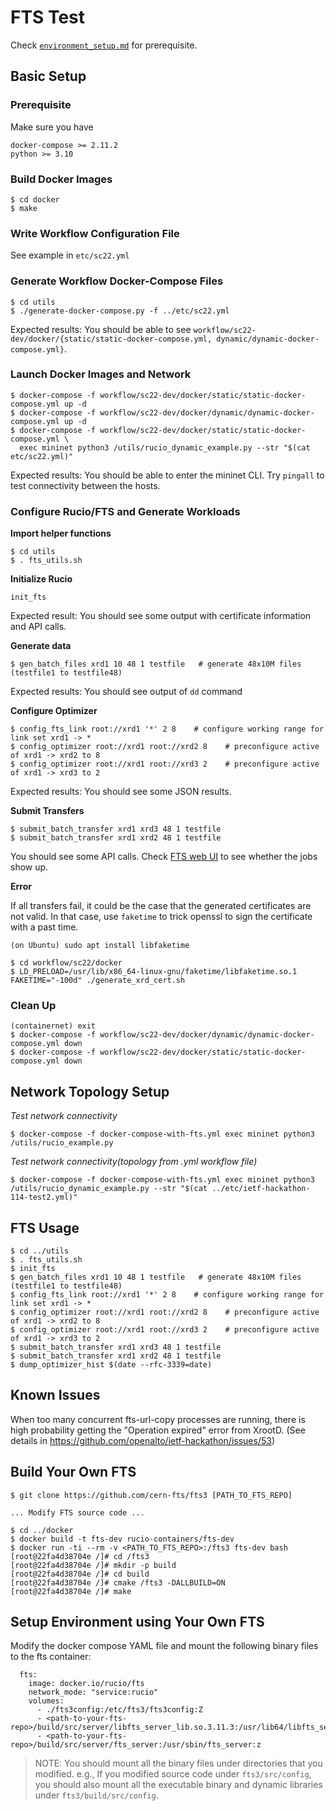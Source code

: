 # FTS Test

Check [`environment_setup.md`](environment_setup.md) for prerequisite.

## Basic Setup

### Prerequisite

Make sure you have 

```
docker-compose >= 2.11.2
python >= 3.10
```

### Build Docker Images

```
$ cd docker
$ make
```

### Write Workflow Configuration File

See example in `etc/sc22.yml`

### Generate Workflow Docker-Compose Files

```
$ cd utils
$ ./generate-docker-compose.py -f ../etc/sc22.yml
```

Expected results: You should be able to see `workflow/sc22-dev/docker/{static/static-docker-compose.yml, dynamic/dynamic-docker-compose.yml}`.

### Launch Docker Images and Network

```
$ docker-compose -f workflow/sc22-dev/docker/static/static-docker-compose.yml up -d
$ docker-compose -f workflow/sc22-dev/docker/dynamic/dynamic-docker-compose.yml up -d
$ docker-compose -f workflow/sc22-dev/docker/static/static-docker-compose.yml \
  exec mininet python3 /utils/rucio_dynamic_example.py --str "$(cat etc/sc22.yml)"
```

Expected results: You should be able to enter the mininet CLI. Try `pingall` to test connectivity between the hosts.

### Configure Rucio/FTS and Generate Workloads

**Import helper functions**

```
$ cd utils
$ . fts_utils.sh
```

**Initialize Rucio**

```
init_fts
```

Expected result: You should see some output with certificate information and API calls.

**Generate data**

```
$ gen_batch_files xrd1 10 48 1 testfile   # generate 48x10M files (testfile1 to testfile48)
```

Expected results: You should see output of `dd` command

**Configure Optimizer**

```
$ config_fts_link root://xrd1 '*' 2 8    # configure working range for link set xrd1 -> *
$ config_optimizer root://xrd1 root://xrd2 8    # preconfigure active of xrd1 -> xrd2 to 8
$ config_optimizer root://xrd1 root://xrd3 2    # preconfigure active of xrd1 -> xrd3 to 2
```

Expected results: You should see some JSON results.

**Submit Transfers**

```
$ submit_batch_transfer xrd1 xrd3 48 1 testfile
$ submit_batch_transfer xrd1 xrd2 48 1 testfile
```

You should see some API calls. Check [FTS web UI](https://localhost:8449/fts3/ftsmon/#/) to see whether the jobs show up.

**Error**

If all transfers fail, it could be the case that the generated certificates are not valid. In that case, use `faketime` to trick openssl to sign the certificate with a past time.

```
(on Ubuntu) sudo apt install libfaketime

$ cd workflow/sc22/docker
$ LD_PRELOAD=/usr/lib/x86_64-linux-gnu/faketime/libfaketime.so.1 FAKETIME="-100d" ./generate_xrd_cert.sh
```

### Clean Up

```
(containernet) exit
$ docker-compose -f workflow/sc22-dev/docker/dynamic/dynamic-docker-compose.yml down
$ docker-compose -f workflow/sc22-dev/docker/static/static-docker-compose.yml down
```


## Network Topology Setup

*Test network connectivity*
```
$ docker-compose -f docker-compose-with-fts.yml exec mininet python3 /utils/rucio_example.py
```

*Test network connectivity(topology from .yml workflow file)*
```
$ docker-compose -f docker-compose-with-fts.yml exec mininet python3 /utils/rucio_dynamic_example.py --str "$(cat ../etc/ietf-hackathon-114-test2.yml)"
```

## FTS Usage

```
$ cd ../utils
$ . fts_utils.sh
$ init_fts
$ gen_batch_files xrd1 10 48 1 testfile   # generate 48x10M files (testfile1 to testfile48)
$ config_fts_link root://xrd1 '*' 2 8    # configure working range for link set xrd1 -> *
$ config_optimizer root://xrd1 root://xrd2 8    # preconfigure active of xrd1 -> xrd2 to 8
$ config_optimizer root://xrd1 root://xrd3 2    # preconfigure active of xrd1 -> xrd3 to 2
$ submit_batch_transfer xrd1 xrd3 48 1 testfile
$ submit_batch_transfer xrd1 xrd2 48 1 testfile
$ dump_optimizer_hist $(date --rfc-3339=date)
```

## Known Issues

When too many concurrent fts-url-copy processes are running, there is high
probability getting the "Operation expired" error from XrootD. (See details in
<https://github.com/openalto/ietf-hackathon/issues/53>)

## Build Your Own FTS

```
$ git clone https://github.com/cern-fts/fts3 [PATH_TO_FTS_REPO]

... Modify FTS source code ...

$ cd ../docker
$ docker build -t fts-dev rucio-containers/fts-dev
$ docker run -ti --rm -v <PATH_TO_FTS_REPO>:/fts3 fts-dev bash
[root@22fa4d38704e /]# cd /fts3
[root@22fa4d38704e /]# mkdir -p build
[root@22fa4d38704e /]# cd build
[root@22fa4d38704e /]# cmake /fts3 -DALLBUILD=ON
[root@22fa4d38704e /]# make
```

## Setup Environment using Your Own FTS

Modify the docker compose YAML file and mount the following binary files to the
fts container:

```
  fts:
    image: docker.io/rucio/fts
    network_mode: "service:rucio"
    volumes:
      - ./fts3config:/etc/fts3/fts3config:Z
      - <path-to-your-fts-repo>/build/src/server/libfts_server_lib.so.3.11.3:/usr/lib64/libfts_server_lib.so:z
      - <path-to-your-fts-repo>/build/src/server/fts_server:/usr/sbin/fts_server:z
```

> NOTE: You should mount all the binary files under directories that you
> modified. e.g., If you modified source code under `fts3/src/config`, you
> should also mount all the executable binary and dynamic libraries under
> `fts3/build/src/config`.

